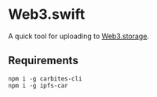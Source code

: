 # Web3.swift

A quick tool for uploading to [Web3.storage](https://web3.storage). 


## Requirements 

```
npm i -g carbites-cli
npm i -g ipfs-car
```

